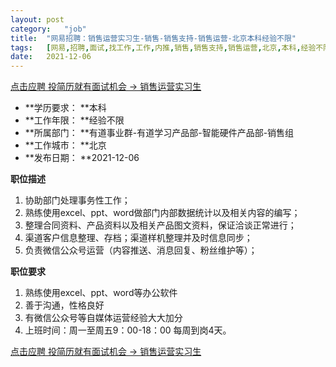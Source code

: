```yaml
---
layout:	post
category:	"job"
title:	"网易招聘：销售运营实习生-销售-销售支持-销售运营-北京本科经验不限"
tags:	[网易,招聘,面试,找工作,工作,内推,销售,销售支持,销售运营,北京,本科,经验不限]
date:	2021-12-06
---
```


[点击应聘 投简历就有面试机会 -> 销售运营实习生](http://mobile.bole.netease.com/bole/boleDetail?id=18647&employeeId=346f03c3cda5f04c&key=all)



- **学历要求： **本科
- **工作年限： **经验不限
- **所属部门： **有道事业群-有道学习产品部-智能硬件产品部-销售组
- **工作城市： **北京
- **发布日期： **2021-12-06



**职位描述**
1.	协助部门处理事务性工作；
2.	熟练使用excel、ppt、word做部门内部数据统计以及相关内容的编写；
3.	整理合同资料、产品资料以及相关产品图文资料，保证洽谈正常进行；
4.	渠道客户信息整理、存档；渠道样机整理并及时信息同步；
5.	负责微信公众号运营（内容推送、消息回复、粉丝维护等）；



**职位要求**
1.	熟练使用excel、ppt、word等办公软件
2.	善于沟通，性格良好
3.	有微信公众号等自媒体运营经验大大加分
4.	上班时间：周一至周五9：00-18：00  每周到岗4天。



[点击应聘 投简历就有面试机会 -> 销售运营实习生](http://mobile.bole.netease.com/bole/boleDetail?id=18647&employeeId=346f03c3cda5f04c&key=all)